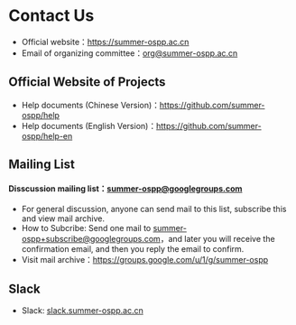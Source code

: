 # Contact Us

- Official website：<https://summer-ospp.ac.cn>
- Email of organizing committee：[org@summer-ospp.ac.cn](mailto:summer@iscas.ac.cn)

## Official Website of Projects

- Help documents (Chinese Version)：<https://github.com/summer-ospp/help>
- Help documents (English Version)：<https://github.com/summer-ospp/help-en>

## Mailing List

#### Disscussion mailing list：[summer-ospp@googlegroups.com](mailto:summer-ospp@googlegroups.com)

- For general discussion, anyone can send mail to this list, subscribe this and view mail archive.
- How to Subcribe: Send one mail to [summer-ospp+subscribe@googlegroups.com](mailto:summer-ospp+subscribe@googlegroups.com)，and later you will receive the confirmation email, and then you reply the email to confirm.
- Visit mail archive：<https://groups.google.com/u/1/g/summer-ospp>

## Slack

- Slack: [slack.summer-ospp.ac.cn](https://slack.summer-ospp.ac.cn)
